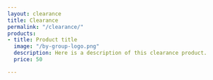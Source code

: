 ```yaml
---
layout: clearance
title: Clearance
permalink: "/clearance/"
products:
- title: Product title
  image: "/by-group-logo.png"
  description: Here is a description of this clearance product.
  price: 50

---
```

